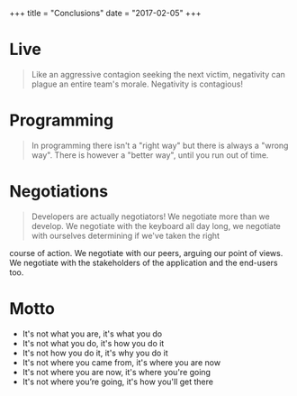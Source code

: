 +++
title = "Conclusions"
date = "2017-02-05"
+++

# Live

> <p/> Like an aggressive contagion seeking the next victim, negativity can plague an entire team's morale. Negativity is contagious!

# Programming

> <p/> In programming there isn't a "right way" but there is always a "wrong way". There is however a "better way", until you run out of time.

# Negotiations

> <p/> Developers are actually negotiators! We negotiate more than we develop. We negotiate with the keyboard all day long, we negotiate with ourselves determining if we've taken the right
course of action. We negotiate with our peers, arguing our point of views. We negotiate with the stakeholders of the application and the end-users too.

# Motto

 - It's not what you are, it's what you do
 - It's not what you do, it's how you do it
 - It's not how you do it, it's why you do it
 - It's not where you came from, it's where you are now
 - It's not where you are now, it's where you're going
 - It's not where you’re going, it's how you'll get there